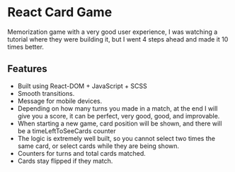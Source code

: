 # React Card Game

Memorization game with a very good user experience, I was watching a tutorial where they were building it, but I went 4 steps ahead and made it 10 times better.

## Features

- Built using React-DOM + JavaScript + SCSS
- Smooth transitions.
- Message for mobile devices.
- Depending on how many turns you made in a match, at the end I will give you a score, it can be perfect, very good, good, and improvable.
- When starting a new game, card position will be shown, and there will be a timeLeftToSeeCards counter
- The logic is extremely well built, so you cannot select two times the same card, or select cards while they are being shown.
- Counters for turns and total cards matched.
- Cards stay flipped if they match.